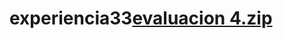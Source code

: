 # experiencia33[evaluacion 4.zip](https://github.com/carlosbombitagua/experiencia33/files/9007174/evaluacion.4.zip)
